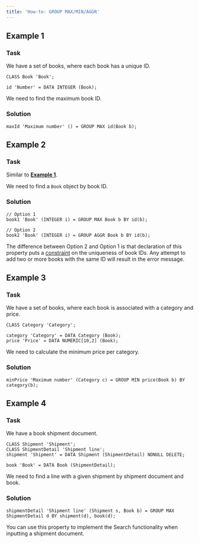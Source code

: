 ```yaml
---
title: 'How-to: GROUP MAX/MIN/AGGR'
---
```


## Example 1

### Task

We have a set of books, where each book has a unique ID.

```lsf
CLASS Book 'Book';

id 'Number' = DATA INTEGER (Book);
```

We need to find the maximum book ID.

### Solution

```lsf
maxId 'Maximum number' () = GROUP MAX id(Book b);
```

## Example 2

### Task

Similar to [**Example 1**](#example-1).

We need to find a `Book` object by book ID.

### Solution

```lsf
// Option 1
book1 'Book' (INTEGER i) = GROUP MAX Book b BY id(b);

// Option 2
book2 'Book' (INTEGER i) = GROUP AGGR Book b BY id(b);
```

The difference between Option 2 and Option 1 is that declaration of this property puts a [constraint](Constraints.md) on the uniqueness of book IDs. Any attempt to add two or more books with the same ID will result in the error message.

## Example 3

### Task

We have a set of books, where each book is associated with a category and price.

```lsf
CLASS Category 'Category';

category 'Category' = DATA Category (Book);
price 'Price' = DATA NUMERIC[10,2] (Book);
```

We need to calculate the minimum price per category.

### Solution

```lsf
minPrice 'Maximum number' (Category c) = GROUP MIN price(Book b) BY category(b);
```

## Example 4

### Task

We have a book shipment document.

```lsf
CLASS Shipment 'Shipment';
CLASS ShipmentDetail 'Shipment line';
shipment 'Shipment' = DATA Shipment (ShipmentDetail) NONULL DELETE;

book 'Book' = DATA Book (ShipmentDetail);
```

We need to find a line with a given shipment by shipment document and book.

### Solution

```lsf
shipmentDetail 'Shipment line' (Shipment s, Book b) = GROUP MAX ShipmentDetail d BY shipment(d), book(d);
```

You can use this property to implement the Search functionality when inputting a shipment document.
